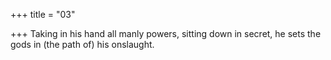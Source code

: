 +++
title = "03"

+++
Taking in his hand all manly powers,
sitting down in secret, he sets the gods in (the path of) his onslaught. 